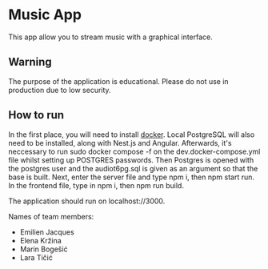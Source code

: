 # Music App

This app allow you to stream music with a graphical interface.

## Warning

The purpose of the application is educational. Please do not use in production due to low security.

## How to run

In the first place, you will need to install [docker](https://docs.docker.com/compose/install/). Local PostgreSQL will also need to be installed, along with Nest.js and Angular.
Afterwards, it's neccessary to run sudo docker compose -f on the dev.docker-compose.yml file whilst setting up POSTGRES passwords. Then Postgres is opened with the postgres user and the audiot6pg.sql is given as an argument so that the base is built. Next, enter the server file and type npm i, then npm start run. In the frontend file, type in npm i, then npm run build.

The application should run on localhost://3000.

Names of team members:
- Emilien Jacques
- Elena Kržina
- Marin Bogešić
- Lara Tičić
